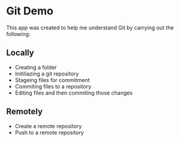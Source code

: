 # Git Demo
This app was created to help me understand Git by carrying out the following:
## Locally
* Creating a folder
* Initiliazing a git repository
* Stageing files for commitment
* Commiting files to a repository
* Editing files and then commiting those changes

## Remotely
* Create a remote repository
* Push to a remote repository
